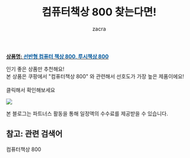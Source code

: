 ﻿---
layout: post
title:  "컴퓨터책상 800 찾는다면!"
author: zacra
categories: [ 아이템 ]
tags: [컴퓨터책상 800]
image: https://static.coupangcdn.com/image/vendor_inventory/3f52/e834ff8029951257a969861ba2c65946ab60ccdc4d106fa1fd394e8a3f0b.jpg 
description: "쿠팡에서 컴퓨터책상 800 관련 상품으로 가장 고객 선호도가 높은 제품 중 하나입니다."
rating: 4.5
---

<a href="https://link.coupang.com/re/AFFSDP?lptag=AF8407795&pageKey=1985015022&itemId=3377941530&vendorItemId=71364624985&traceid=V0-153-0ad708bf81dfeca3"><b>상품명: <font color='#01579B'>선반형 컴퓨터 책상 800, 루시책상 800</font></b></a>

인기 좋은 상품만 추천해요!<br/>
본 상품은 쿠팡에서 "컴퓨터책상 800" 와 관련해서 선호도가 가장 높은 제품이에요!<br/><br/>
클릭해서 확인해보세요


<a href="https://link.coupang.com/re/AFFSDP?lptag=AF8407795&pageKey=1985015022&itemId=3377941530&vendorItemId=71364624985&traceid=V0-153-0ad708bf81dfeca3"><img src="https://thumbnail10.coupangcdn.com/thumbnails/remote/q89/image/vendor_inventory/6567/6bd4840d12789dd6a7c827f26be379e9e67145b016eba2a1cdbee8fce3c5.jpg"></a> 

본 블로그는 파트너스 활동을 통해 일정액의 수수료를 제공받을 수 있습니다.

## 참고: 관련 검색어    
컴퓨터책상 800